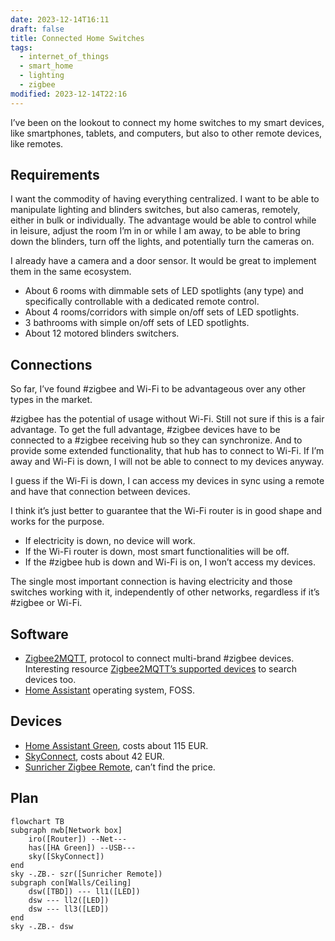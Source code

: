 ```yaml
---
date: 2023-12-14T16:11
draft: false
title: Connected Home Switches
tags:
  - internet_of_things
  - smart_home
  - lighting
  - zigbee
modified: 2023-12-14T22:16
---
```

I’ve been on the lookout to connect my home switches to my smart devices, like smartphones, tablets, and computers, but also to other remote devices, like remotes.

## Requirements

I want the commodity of having everything centralized. I want to be able to manipulate lighting and blinders switches, but also cameras, remotely, either in bulk or individually. The advantage would be able to control while in leisure, adjust the room I’m in or while I am away, to be able to bring down the blinders, turn off the lights, and potentially turn the cameras on.

I already have a camera and a door sensor. It would be great to implement them in the same ecosystem.

- About 6 rooms with dimmable sets of LED spotlights (any type) and specifically controllable with a dedicated remote control.
- About 4 rooms/corridors with simple on/off sets of LED spotlights.
- 3 bathrooms with simple on/off sets of LED spotlights.
- About 12 motored blinders switchers.

## Connections

So far, I’ve found #zigbee and Wi-Fi to be advantageous over any other types in the market.

#zigbee has the potential of usage without Wi-Fi. Still not sure if this is a fair advantage. To get the full advantage, #zigbee devices have to be connected to a #zigbee receiving hub so they can synchronize. And to provide some extended functionality, that hub has to connect to Wi-Fi. If I’m away and Wi-Fi is down, I will not be able to connect to my devices anyway.

I guess if the Wi-Fi is down, I can access my devices in sync using a remote and have that connection between devices.

I think it’s just better to guarantee that the Wi-Fi router is in good shape and works for the purpose.
- If electricity is down, no device will work.
- If the Wi-Fi router is down, most smart functionalities will be off.
- If the #zigbee hub is down and Wi-Fi is on, I won’t access my devices.

The single most important connection is having electricity and those switches working with it, independently of other networks, regardless if it’s #zigbee or Wi-Fi.

## Software

- [Zigbee2MQTT](zigbee2mqtt.md), protocol to connect multi-brand #zigbee devices. Interesting resource [Zigbee2MQTT’s supported devices](https://www.zigbee2mqtt.io/supported-devices/) to search devices too.
- [Home Assistant](home-assistant.md) operating system, FOSS.

## Devices

- [Home Assistant Green](home-assistant-green.md), costs about 115 EUR.
- [SkyConnect](skyconnect.md), costs about 42 EUR.
- [Sunricher Zigbee Remote](sunricher-zigbee-remote.md), can’t find the price.

## Plan

```mermaid
flowchart TB
subgraph nwb[Network box]
    iro([Router]) --Net---
    has([HA Green]) --USB---
    sky([SkyConnect])
end
sky -.ZB.- szr([Sunricher Remote])
subgraph con[Walls/Ceiling]
    dsw([TBD]) --- ll1([LED])
    dsw --- ll2([LED])
    dsw --- ll3([LED])
end 
sky -.ZB.- dsw
```